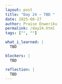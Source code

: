 ```yaml
---
layout: post
title: "Day 24 – TBD "
date: 2025-06-27
author: Praise Enweriku
permalink: /day24.html
tags: ["", ""]

what_i_learned: |
  TBD

blockers: |
  TBD

reflection: |
  TBD
---
```

